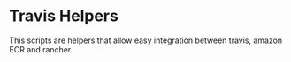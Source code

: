 # Travis Helpers
This scripts are helpers that allow easy integration between travis, amazon ECR and rancher.
